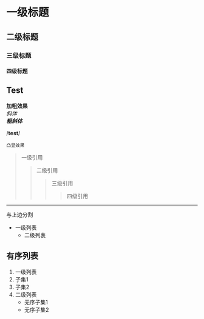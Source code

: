 # 一级标题
## 二级标题
### 三级标题
#### 四级标题

## Test

**加粗效果**<br>
*斜体*<br>
***粗斜体***

/**test**/

`凸显效果`

> 一级引用
>> 二级引用
>>> 三级引用
>>>> 四级引用
---
与上边分割

* 一级列表
  * 二级列表

## 有序列表

1. 一级列表
  1. 子集1
  2. 子集2
2. 二级列表
	* 无序子集1
	* 无序子集2
